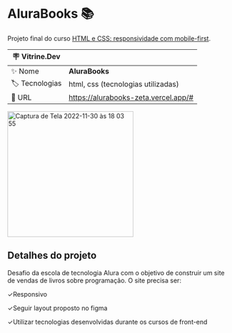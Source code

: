 # AluraBooks 📚

<p>
  Projeto final do curso <a href="https://cursos.alura.com.br/course/html-css-responsividade-mobile-first">HTML e CSS: responsividade com mobile-first</a>.
</p>

| :placard: Vitrine.Dev |     |
| -------------  | --- |
| :sparkles: Nome        | **AluraBooks**
| :label: Tecnologias | html, css (tecnologias utilizadas)
| :rocket: URL         | https://alurabooks-zeta.vercel.app/#

<img width="282" alt="Captura de Tela 2022-11-30 às 18 03 55" src="https://user-images.githubusercontent.com/104286173/204907739-4181727c-afdf-414a-87fe-18c13a490db3.png#vitrinedev">


## Detalhes do projeto

Desafio da escola de tecnologia Alura com o objetivo de construir um site de vendas de livros sobre programação.
O site precisa ser:

✓Responsivo

✓Seguir layout proposto no figma

✓Utilizar tecnologias desenvolvidas durante os cursos de front-end


